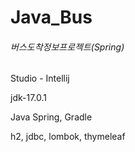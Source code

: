 # Java_Bus
<head>
  <h6>버스도착정보프로젝트(Spring)</h6>
</head>
<body>
  <p>Studio - Intellij </p>
  <p>jdk-17.0.1</p>
  <p>Java Spring, Gradle</p>
  <p>h2, jdbc, lombok, thymeleaf</p>
</body>
